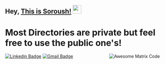 ## Hey, [This is Soroush!](https://www.linkedin.com/in/thisissoroush/)  <img src="https://media.giphy.com/media/hvRJCLFzcasrR4ia7z/giphy.gif" width="28px" height="28px">

<h1>Most Directories are private but feel free to use the public one's!</h1> 

<img src = 'https://github.com/MarikIshtar007/MarikIshtar007/blob/master/images/matrix.gif' alt = 'Awesome Matrix Code' align='right'/>

[![Linkedin Badge](https://img.shields.io/badge/-thisissoroush-blue?style=flat-square&logo=Linkedin&logoColor=white&link=https://www.linkedin.com/in/thisissoroush)](https://www.linkedin.com/in/thisissoroush) [![Gmail Badge](https://img.shields.io/badge/-nasiri.sr@gmail.com-c14438?style=flat-square&logo=Gmail&logoColor=white&link=mailto:nasiri.sr@gmail.com)](mailto:nasiri@gmail.com) 


 
